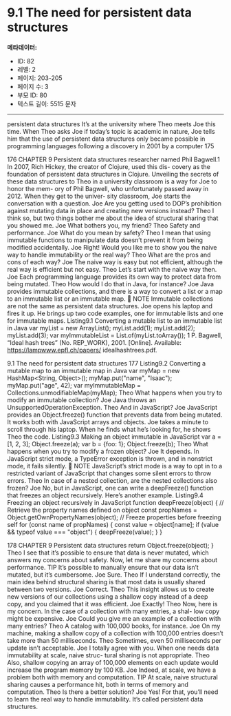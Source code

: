 # 9.1 The need for persistent data structures

**메타데이터:**
- ID: 82
- 레벨: 2
- 페이지: 203-205
- 페이지 수: 3
- 부모 ID: 80
- 텍스트 길이: 5515 문자

---

persistent data structures
It’s at the university where Theo meets Joe this time. When Theo asks Joe if today’s topic
is academic in nature, Joe tells him that the use of persistent data structures only
became possible in programming languages following a discovery in 2001 by a computer
175

176 CHAPTER 9 Persistent data structures
researcher named Phil Bagwell.1 In 2007, Rich Hickey, the creator of Clojure, used this dis-
covery as the foundation of persistent data structures in Clojure. Unveiling the secrets of
these data structures to Theo in a university classroom is a way for Joe to honor the mem-
ory of Phil Bagwell, who unfortunately passed away in 2012. When they get to the univer-
sity classroom, Joe starts the conversation with a question.
Joe Are you getting used to DOP’s prohibition against mutating data in place and
creating new versions instead?
Theo I think so, but two things bother me about the idea of structural sharing that
you showed me.
Joe What bothers you, my friend?
Theo Safety and performance.
Joe What do you mean by safety?
Theo I mean that using immutable functions to manipulate data doesn’t prevent it
from being modified accidentally.
Joe Right! Would you like me to show you the naive way to handle immutability or
the real way?
Theo What are the pros and cons of each way?
Joe The naive way is easy but not efficient, although the real way is efficient but
not easy.
Theo Let’s start with the naive way then.
Joe Each programming language provides its own way to protect data from being
mutated.
Theo How would I do that in Java, for instance?
Joe Java provides immutable collections, and there is a way to convert a list or a
map to an immutable list or an immutable map.
 NOTE Immutable collections are not the same as persistent data structures.
Joe opens his laptop and fires it up. He brings up two code examples, one for immutable
lists and one for immutable maps.
Listing9.1 Converting a mutable list to an immutable list in Java
var myList = new ArrayList<Integer>();
myList.add(1);
myList.add(2);
myList.add(3);
var myImmutableList = List.of(myList.toArray());
1 P. Bagwell, “Ideal hash trees” (No. REP_WORK), 2001. [Online]. Available: https://lampwww.epfl.ch/papers/
idealhashtrees.pdf.

9.1 The need for persistent data structures 177
Listing9.2 Converting a mutable map to an immutable map in Java
var myMap = new HashMap<String, Object>();
myMap.put("name", "Isaac");
myMap.put("age", 42);
var myImmutableMap = Collections.unmodifiableMap(myMap);
Theo What happens when you try to modify an immutable collection?
Joe Java throws an UnsupportedOperationException.
Theo And in JavaScript?
Joe JavaScript provides an Object.freeze() function that prevents data from
being mutated. It works both with JavaScript arrays and objects.
Joe takes a minute to scroll through his laptop. When he finds what he’s looking for, he
shows Theo the code.
Listing9.3 Making an object immutable in JavaScript
var a = [1, 2, 3];
Object.freeze(a);
var b = {foo: 1};
Object.freeze(b);
Theo What happens when you try to modify a frozen object?
Joe It depends. In JavaScript strict mode, a TypeError exception is thrown, and in
nonstrict mode, it fails silently.
 NOTE JavaScript’s strict mode is a way to opt in to a restricted variant of JavaScript
that changes some silent errors to throw errors.
Theo In case of a nested collection, are the nested collections also frozen?
Joe No, but in JavaScript, one can write a deepFreeze() function that freezes an
object recursively. Here’s another example.
Listing9.4 Freezing an object recursively in JavaScript
function deepFreeze(object) {
// Retrieve the property names defined on object
const propNames = Object.getOwnPropertyNames(object);
// Freeze properties before freezing self
for (const name of propNames) {
const value = object[name];
if (value && typeof value === "object") {
deepFreeze(value);
}
}

178 CHAPTER 9 Persistent data structures
return Object.freeze(object);
}
Theo I see that it’s possible to ensure that data is never mutated, which answers my
concerns about safety. Now, let me share my concerns about performance.
TIP It’s possible to manually ensure that our data isn’t mutated, but it’s cumbersome.
Joe Sure.
Theo If I understand correctly, the main idea behind structural sharing is that most
data is usually shared between two versions.
Joe Correct.
Theo This insight allows us to create new versions of our collections using a shallow
copy instead of a deep copy, and you claimed that it was efficient.
Joe Exactly!
Theo Now, here is my concern. In the case of a collection with many entries, a shal-
low copy might be expensive.
Joe Could you give me an example of a collection with many entries?
Theo A catalog with 100,000 books, for instance.
Joe On my machine, making a shallow copy of a collection with 100,000 entries
doesn’t take more than 50 milliseconds.
Theo Sometimes, even 50 milliseconds per update isn’t acceptable.
Joe I totally agree with you. When one needs data immutability at scale, naive struc-
tural sharing is not appropriate.
Theo Also, shallow copying an array of 100,000 elements on each update would
increase the program memory by 100 KB.
Joe Indeed, at scale, we have a problem both with memory and computation.
TIP At scale, naive structural sharing causes a performance hit, both in terms of
memory and computation.
Theo Is there a better solution?
Joe Yes! For that, you’ll need to learn the real way to handle immutability. It’s
called persistent data structures.